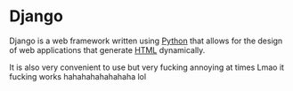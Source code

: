 # Django

Django is a web framework written using [Python](/wiki/Python) that allows for the design of web applications that generate [HTML](/wiki/HTML) dynamically.

It is also very convenient to use but very fucking annoying at times
Lmao it fucking works hahahahahahahaha
lol